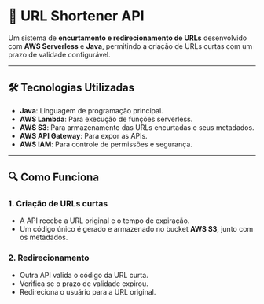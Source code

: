 # 🚀 URL Shortener API  

Um sistema de **encurtamento e redirecionamento de URLs** desenvolvido com **AWS Serverless** e **Java**, permitindo a criação de URLs curtas com um prazo de validade configurável.  

---

## 🛠️ Tecnologias Utilizadas  
- **Java**: Linguagem de programação principal.  
- **AWS Lambda**: Para execução de funções serverless.  
- **AWS S3**: Para armazenamento das URLs encurtadas e seus metadados.  
- **AWS API Gateway**: Para expor as APIs.  
- **AWS IAM**: Para controle de permissões e segurança.  

---

## 🔍 Como Funciona  

### 1. Criação de URLs curtas  
- A API recebe a URL original e o tempo de expiração.  
- Um código único é gerado e armazenado no bucket **AWS S3**, junto com os metadados.  

### 2. Redirecionamento  
- Outra API valida o código da URL curta.  
- Verifica se o prazo de validade expirou.  
- Redireciona o usuário para a URL original.  
